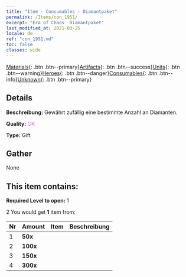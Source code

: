 ```yaml
---
title: "Item - Consumables - Diamantpaket"
permalink: /Items/con_1951/
excerpt: "Era of Chaos  Diamantpaket"
last_modified_at: 2021-03-25
locale: de
ref: "con_1951.md"
toc: false
classes: wide
---
```

 [Materials](/de/Items/){: .btn .btn--primary}[Artifacts](/de/Items/Artifacts/){: .btn .btn--success}[Units](/de/Items/Units/){: .btn .btn--warning}[Heroes](/de/Items/Heroes/){: .btn .btn--danger}[Consumables](/de/Items/Consumables/){: .btn .btn--info}[Unknown](/de/Items/Unknown/){: .btn .btn--primary}

## Details
 **Beschreibung:** Gewährt zufällig eine bestimmte Anzahl an Diamanten.

 **Quality:** <span style="color: #DA70D6">OK</span>

 **Type:** Gift

## Gather

  None

## This item contains:

 **Required Level to open:** 1

 2 You would get **1** item  from:

  | Nr | Amount |     Item    | Beschreibung |
  |:---|:-------|:------------|:-----------:|
  | 1 |  **50x** | <i class="fas fa-gem"/> |  | 
  | 2 |  **100x** | <i class="fas fa-gem"/> |  | 
  | 3 |  **150x** | <i class="fas fa-gem"/> |  | 
  | 4 |  **300x** | <i class="fas fa-gem"/> |  | 
